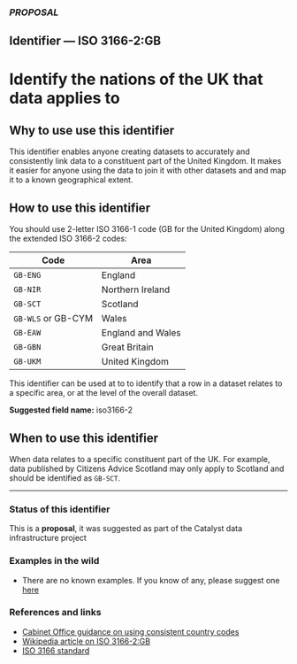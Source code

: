 ### _PROPOSAL_
## Identifier — ISO 3166-2:GB
# Identify the nations of the UK that data applies to

## Why to use use this identifier

This identifier enables anyone creating datasets to accurately and consistently link data to a constituent part of the United Kingdom. It makes it easier for anyone using the data to join it with other datasets and and map it to a known geographical extent.

## How to use this identifier

You should use 2-letter ISO 3166-1 code (GB for the United Kingdom) along the extended ISO 3166-2 codes:

| Code | Area |
| -----  | ------- |
| `GB-ENG` | England |
| `GB-NIR` | Northern Ireland |
| `GB-SCT` | Scotland |
| `GB-WLS` or GB-CYM | Wales |
| `GB-EAW` | England and Wales |
| `GB-GBN` | Great Britain |
| `GB-UKM` | United Kingdom |

This identifier can be used at to to identify that a row in a dataset relates to a specific area, or at the level of the overall dataset.

**Suggested field name:** iso3166-2


## When to use this identifier

When data relates to a specific constituent part of the UK. For example, data published by Citizens Advice Scotland may only apply to Scotland and should be identified as `GB-SCT`.

---

### Status of this identifier

This is a **proposal**, it was suggested as part of the Catalyst data infrastructure project

### Examples in the wild

* There are no known examples. If you know of any, please suggest one [here](#)

### References and links

* [Cabinet Office guidance on using consistent country codes](https://www.gov.uk/government/publications/open-standards-for-government/country-codes)
* [Wikipedia article on ISO 3166-2:GB](https://en.wikipedia.org/wiki/ISO_3166-2:GB)
* [ISO 3166 standard](https://www.iso.org/standard/63545.html)
